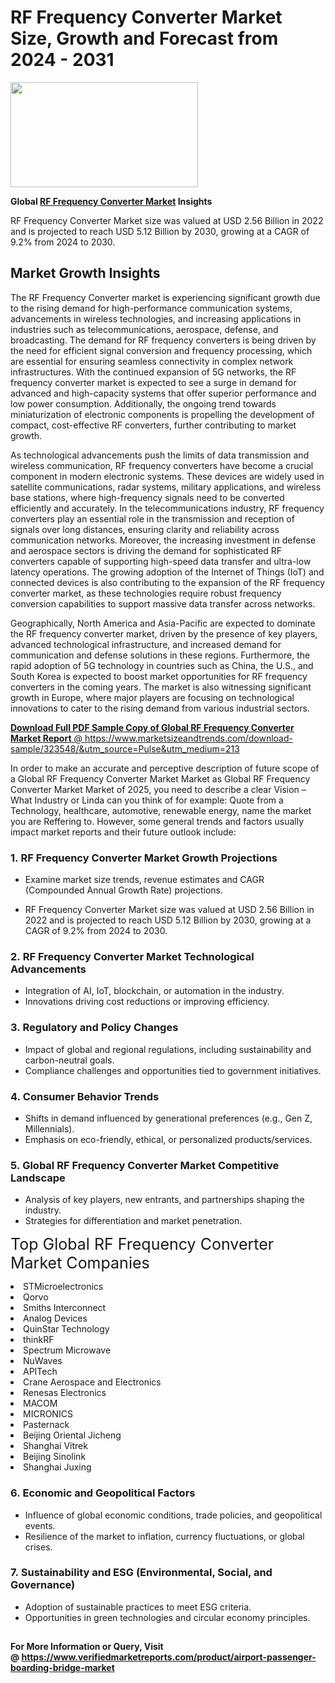 <H1>RF Frequency Converter Market Size, Growth and Forecast from 2024 - 2031</H1><img class="aligncenter size-medium wp-image-584254" src="https://thirdeyenews.in/wp-content/uploads/2024/09/Global-Market-Research-300x168.jpeg" alt="" width="300" height="168" /><p><strong>Global&nbsp;<a href="https://www.marketsizeandtrends.com/download-sample/323548/&amp;utm_source=Pulse&amp;utm_medium=213">RF Frequency Converter Market</a> Insights</strong></p><p>RF Frequency Converter Market size was valued at USD 2.56 Billion in 2022 and is projected to reach USD 5.12 Billion by 2030, growing at a CAGR of 9.2% from 2024 to 2030.</p><p><h2>Market Growth Insights</h2> <p>The RF Frequency Converter market is experiencing significant growth due to the rising demand for high-performance communication systems, advancements in wireless technologies, and increasing applications in industries such as telecommunications, aerospace, defense, and broadcasting. The demand for RF frequency converters is being driven by the need for efficient signal conversion and frequency processing, which are essential for ensuring seamless connectivity in complex network infrastructures. With the continued expansion of 5G networks, the RF frequency converter market is expected to see a surge in demand for advanced and high-capacity systems that offer superior performance and low power consumption. Additionally, the ongoing trend towards miniaturization of electronic components is propelling the development of compact, cost-effective RF converters, further contributing to market growth.</p> <p><a href="#download-sample"></a></p> <p>As technological advancements push the limits of data transmission and wireless communication, RF frequency converters have become a crucial component in modern electronic systems. These devices are widely used in satellite communications, radar systems, military applications, and wireless base stations, where high-frequency signals need to be converted efficiently and accurately. In the telecommunications industry, RF frequency converters play an essential role in the transmission and reception of signals over long distances, ensuring clarity and reliability across communication networks. Moreover, the increasing investment in defense and aerospace sectors is driving the demand for sophisticated RF converters capable of supporting high-speed data transfer and ultra-low latency operations. The growing adoption of the Internet of Things (IoT) and connected devices is also contributing to the expansion of the RF frequency converter market, as these technologies require robust frequency conversion capabilities to support massive data transfer across networks.</p> <p>Geographically, North America and Asia-Pacific are expected to dominate the RF frequency converter market, driven by the presence of key players, advanced technological infrastructure, and increased demand for communication and defense solutions in these regions. Furthermore, the rapid adoption of 5G technology in countries such as China, the U.S., and South Korea is expected to boost market opportunities for RF frequency converters in the coming years. The market is also witnessing significant growth in Europe, where major players are focusing on technological innovations to cater to the rising demand from various industrial sectors.</p> <p><a href="#get-more"></p><p><span class=""><strong>Download Full PDF Sample Copy of Global RF Frequency Converter Market Report</strong> @ <a href="https://www.marketsizeandtrends.com/download-sample/323548/&amp;utm_source=Pulse&amp;utm_medium=213" target="_blank">https://www.marketsizeandtrends.com/download-sample/323548/&amp;utm_source=Pulse&amp;utm_medium=213</a></span></p><p>In order to make an accurate and perceptive description of future scope of a Global&nbsp;RF Frequency Converter Market Market as Global&nbsp;RF Frequency Converter Market Market of 2025, you need to describe a clear Vision &ndash; What Industry or Linda can you think of for example: Quote from a Technology, healthcare, automotive, renewable energy, name the market you are Reffering to. However, some general trends and factors usually impact market reports and their future outlook include:</p><h3>1.&nbsp;<strong>RF Frequency Converter Market Growth Projections</strong></h3><ul><li>Examine market size trends, revenue estimates and CAGR (Compounded Annual Growth Rate) projections.</li><li><p>RF Frequency Converter Market size was valued at USD 2.56 Billion in 2022 and is projected to reach USD 5.12 Billion by 2030, growing at a CAGR of 9.2% from 2024 to 2030.</p></li></ul><h3>2.&nbsp;<strong>RF Frequency Converter Market Technological Advancements</strong></h3><ul><li>Integration of AI, IoT, blockchain, or automation in the industry.</li><li>Innovations driving cost reductions or improving efficiency.</li></ul><h3>3.&nbsp;<strong>Regulatory and Policy Changes</strong></h3><ul><li>Impact of global and regional regulations, including sustainability and carbon-neutral goals.</li><li>Compliance challenges and opportunities tied to government initiatives.</li></ul><h3>4.&nbsp;<strong>Consumer Behavior Trends</strong></h3><ul><li>Shifts in demand influenced by generational preferences (e.g., Gen Z, Millennials).</li><li>Emphasis on eco-friendly, ethical, or personalized products/services.</li></ul><h3>5.&nbsp;<strong>Global RF Frequency Converter Market Competitive Landscape</strong></h3><ul><li>Analysis of key players, new entrants, and partnerships shaping the industry.</li><li>Strategies for differentiation and market penetration.</li></ul><p data-pm-slice="1 1 []"><span style="color: inherit; font-family: inherit; font-size: 25px;">Top Global RF Frequency Converter Market Companies</span></p><div class="" data-test-id=""><p><li>STMicroelectronics</li><li> Qorvo</li><li> Smiths Interconnect</li><li> Analog Devices</li><li> QuinStar Technology</li><li> thinkRF</li><li> Spectrum Microwave</li><li> NuWaves</li><li> APITech</li><li> Crane Aerospace and Electronics</li><li> Renesas Electronics</li><li> MACOM</li><li> MICRONICS</li><li> Pasternack</li><li> Beijing Oriental Jicheng</li><li> Shanghai Vitrek</li><li> Beijing Sinolink</li><li> Shanghai Juxing</li></p></div><h3>6.&nbsp;<strong>Economic and Geopolitical Factors</strong></h3><ul><li>Influence of global economic conditions, trade policies, and geopolitical events.</li><li>Resilience of the market to inflation, currency fluctuations, or global crises.</li></ul><h3>7.&nbsp;<strong>Sustainability and ESG (Environmental, Social, and Governance)</strong></h3><ul><li>Adoption of sustainable practices to meet ESG criteria.</li><li>Opportunities in green technologies and circular economy principles.</li></ul><h2><strong style="font-size: 14px;">For More Information or Query, Visit @&nbsp;</strong><a style="background-color: #ffffff; font-size: 14px;" href="https://www.marketsizeandtrends.com/report/rf-frequency-converter-market/" target="_blank">https://www.verifiedmarketreports.com/product/airport-passenger-boarding-bridge-market</a></h2>
